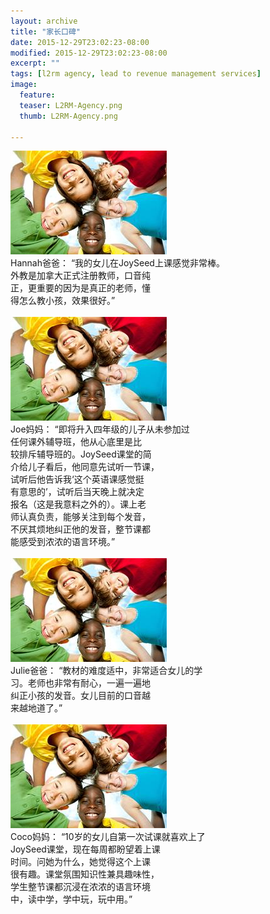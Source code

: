 ```yaml
---
layout: archive
title: "家长口碑"
date: 2015-12-29T23:02:23-08:00
modified: 2015-12-29T23:02:23-08:00
excerpt: ""
tags: [l2rm agency, lead to revenue management services]
image:
  feature:
  teaser: L2RM-Agency.png
  thumb: L2RM-Agency.png

---
```


<div align="left">
<img src="../images/kids-009_1.jpg"  alt="feedback"/>
</div>
Hannah爸爸：
“我的女儿在JoySeed上课感觉非常棒。   <br/>
外教是加拿大正式注册教师，口音纯     <br/>
正，更重要的因为是真正的老师，懂     <br/>
得怎么教小孩，效果很好。”      <br/><br/>

<div align="left">
<img src="../images/kids-009_1.jpg"  alt="feedback"/>
</div>
Joe妈妈：
“即将升入四年级的儿子从未参加过        <br/>
任何课外辅导班，他从心底里是比         <br/>
较排斥辅导班的。JoySeed课堂的简        <br/>
介给儿子看后，他同意先试听一节课，     <br/>
试听后他告诉我‘这个英语课感觉挺        <br/>
有意思的’，试听后当天晚上就决定        <br/>
报名（这是我意料之外的）。课上老       <br/>
师认真负责，能够关注到每个发音，       <br/>
不厌其烦地纠正他的发音，整节课都       <br/>
能感受到浓浓的语言环境。”              <br/><br/> 

<div align="left">
<img src="../images/kids-009_1.jpg"  alt="feedback"/>
</div>
Julie爸爸：
“教材的难度适中，非常适合女儿的学      <br/>
习。老师也非常有耐心，一遍一遍地       <br/>
纠正小孩的发音。女儿目前的口音越       <br/>
来越地道了。”                           <br/><br/>
  
<div align="left">
<img src="../images/kids-009_1.jpg"  alt="feedback"/>
</div>
Coco妈妈：
“10岁的女儿自第一次试课就喜欢上了     <br/>
JoySeed课堂，现在每周都盼望着上课     <br/>
时间。问她为什么，她觉得这个上课      <br/>
很有趣。课堂氛围知识性兼具趣味性，    <br/>
学生整节课都沉浸在浓浓的语言环境      <br/>
中，读中学，学中玩，玩中用。”         <br/><br/>
